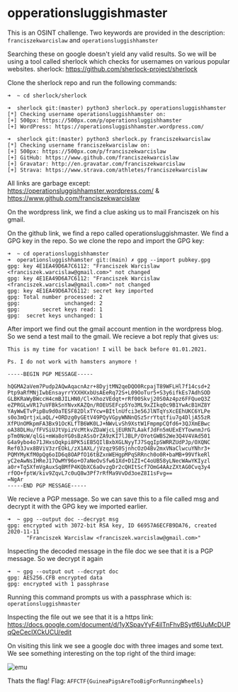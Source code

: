# opperationsluggishmaster

This is an OSINT challenge. Two keywords are provided in the description: ```franciszekwarcislaw``` and ```operationsluggishhamster```

Searching these on google doesn't yield any valid results.
So we will be using a tool called sherlock which checks for usernames on various popular websites.
sherlock: https://github.com/sherlock-project/sherlock

Clone the sherlock repo and run the following commands:

```
➜  ~ cd sherlock/sherlock

➜  sherlock git:(master) python3 sherlock.py operationsluggishhamster
[*] Checking username operationsluggishhamster on:
[+] 500px: https://500px.com/p/operationsluggishhamster
[+] WordPress: https://operationsluggishhamster.wordpress.com/

➜  sherlock git:(master) python3 sherlock.py franciszekwarcislaw     
[*] Checking username franciszekwarcislaw on:
[+] 500px: https://500px.com/p/franciszekwarcislaw
[+] GitHub: https://www.github.com/franciszekwarcislaw
[+] Gravatar: http://en.gravatar.com/franciszekwarcislaw
[+] Strava: https://www.strava.com/athletes/franciszekwarcislaw
```

All links are garbage except: https://operationsluggishhamster.wordpress.com/ & https://www.github.com/franciszekwarcislaw

On the wordpress link, we find a clue asking us to mail Franciszek on his gmail.

On the github link, we find a repo called operationsluggishmaster. We find a GPG key in the repo. 
So we clone the repo and import the GPG key:

```
➜  ~ cd operationsluggishhamster 
➜  operationsluggishhamster git:(main) ✗ gpg --import pubkey.gpg
gpg: key 4E1EA49D6A7C6112: "Franciszek Warcislaw <franciszek.warcislaw@gmail.com>" not changed
gpg: key 4E1EA49D6A7C6112: "Franciszek Warcislaw <franciszek.warcislaw@gmail.com>" not changed
gpg: key 4E1EA49D6A7C6112: secret key imported
gpg: Total number processed: 2
gpg:              unchanged: 2
gpg:       secret keys read: 1
gpg:  secret keys unchanged: 1
```

After import we find out the gmail account mention in the wordpress blog. So we send a test mail to the gmail.
We recieve a bot reply that gives us:

```
This is my time for vacation! I will be back before 01.01.2021.

Ps. I do not work with hamsters anymore !

-----BEGIN PGP MESSAGE-----

hQGMA2aVem7Pudp2AQwAqacnAzr+8DyjtMN2qeDQO0RcpajT89WFLHl7f14csd+2
Ptp9aRfMNjIwbEnsayrrYXXHXxbUsAEeRq72S+L09OoTur5+S3y6ifkEs7AdhSOD
GLBKRaWyBWccH4cmBJILHN0/Cl+XhozVEdqt+rRf00Skvj20S0Az4pz6FFQueQ3Z
eZPRGLwVR17uVFBkSnYNvxKAZQn/ROEUSEFcp5Yo3ML9xZIkq0c9B1YwAcB1HZ8Y
YAyWwETvPipBu9d0aTESF82DlxTYcw+BItlnUfci3e56JlNTqYsXcEEhUKC6YLPe
s0o3mQrtjxLaQL/+ORDzg0yGEtV49PQyVGpyWNNnQSz5rrYtqtfiu7g4DljA55zR
XfPUnOMkpmFA3Bx91OcKLfTB6WK0LJ+NWvLvSh9XstW1FmpmpCQfd6+3QJXmEBwc
oA38DLHu/fFVSiUJtVpizVcMtkvZDaWjcLjEURN7LAakfJdFn5mUExEYTownmJrG
pTm0NoW/qlGi+mWa8oYG0sBzASsOrZA9zKI7lJBLP/OYotGWBS2We3Q4V4VAd501
G4a9ybo4o71JHxsOqkpi8PK5iEB5QIlBxbXGLNyyTJ7SqgIpSWRRZUdPJp/OXQNC
Ref03Jvx8BViV3zrEOkL/zX1AXL/jVzqz9S0SjnhcOzO4Bv2mxVNaClwcuYNhr3+
PQMYMyKfM0pQg6oID6q8OAPfO16tBZxnWEHgpMPqSRRnch0o0R+baMB+99VfkeRl
yC2eAwNsIHReJ17OwMY96o+O7aNeOvSfw61Xd+D1ZI+C4oUB58yLNecWAwYKIyzl
a0r+Tq5XfmVgAuxSqBMfP4KQbXC6aOvzgDr2cQHItScf7OmG4AAzZXtAG0Cvq3y4
rfOO+fptW/kiv9ZqvL7c0uQ8w3Pf7rRfMa9VvDd3oeZ8I1sFvg==
=NgAr
-----END PGP MESSAGE-----
```

We recieve a PGP message. So we can save this to a file called msg and decrypt it with the GPG key we imported earlier.

```
➜  ~ gpg --output doc --decrypt msg 
gpg: encrypted with 3072-bit RSA key, ID 66957A6ECFB9DA76, created 2020-11-11
      "Franciszek Warcislaw <franciszek.warcislaw@gmail.com>"
```

Inspecting the decoded message in the file doc we see that it is a PGP message. So we decrypt it again

```
➜  ~ gpg --output out --decrypt doc
gpg: AES256.CFB encrypted data
gpg: encrypted with 1 passphrase
```
Running this command prompts us with a passphrase which is: ```operationsluggishmaster```

Inspecting the file out we see that it is a https link: https://docs.google.com/document/d/1yXSpavYyF4ilTnFhvBSytf6UuMcDUPqQeCecIXCkUCU/edit

On visiting this link we see a google doc with three images and some text.
We see something interesting on the top right of the third image:

![emu](https://cdn.discordapp.com/attachments/778227191774707752/778276058087948308/image3.jpg)

Thats the flag!
Flag: ```AFFCTF{GuineaPigsAreTooBigForRunningWheels}```
